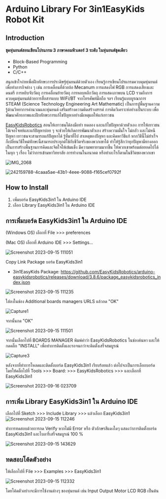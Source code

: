 # **Arduino Library For 3in1EasyKids Robot Kit**
## **Introduction**
#### ชุดหุ่นยนต์สอนเขียนโปรแกรม 3 ภาษาคอมพิวเตอร์ 3 ระดับ ในหุ่นยนต์ชุดเดียว

* Block-Based Programming
* Python
* C/C++

สนุกเข้าใจง่ายเพื่อฝึกทักษะการประดิษฐ์หุ่นยนต์ด้วยตัวเอง เรียนรู้การเขียนโปรแกรมควบคุมหุ่นยนต์เพื่อทำภารกิจต่าง ๆ เช่น การเคลื่อนที่ด้วยล้อ Mecanum การแสดงไฟ RGB การแสดงเสียงและดนตรี การหยิบจับวัตถุ การเคลื่อนย้ายวัตถุ การหลบหลีกวัตถุ การแสดงภาพบน LCD รวมถึงการควบคุมหุ่นยนต์ด้วยการสื่อสารแบบ WiFi/BT จากโทรศัพท์มือถือ ฯลฯ เรียนรู้แบบบูรณาการ STEAM (Science Technology Engineering Art Mathematic) เป็นการปูพื้นฐานความรู้ด้านวิทยาการคำนวณและหุ่นยนต์ เสริมสร้างความคิดสร้างสรรค์ การคิดวิเคราะห์อย่างเป็นระบบ เพื่อพัฒนาศักยภาพและฝึกทักษะการแก้ไขปัญหาอย่างมีเหตุผลให้แก่เยาวชน

[EasyKidsRobotics](https://www.easykidsrobotics.com/) สอนให้เยาวชนได้ลงมือทำ ทดลอง และแก้ไขปัญหาด้วยตัวเอง 
การให้เยาวชนได้เจอโจทย์และแก้ปัญหาบ่อย ๆ จะช่วยให้เกิดการพัฒนาตัวเอง สร้างความมั่นใจ ไม่กลัว และไม่หนีปัญหา เยาวชนจะสามารถแก้ปัญหาได้ รู้ที่มาที่ไป สาเหตุของปัญหา และคิดหาวิธีแก้ หากวิธีนี้ไม่สำเร็จ 
ก็เปลี่ยนวิธีใหม่ทักษะนี้สามารถประยุกต์ใช้กับชีวิตจริงของพวกเขาได้ ทำให้รู้สึกว่าทุกปัญหามีทางออก เป็นการสร้างพื้นฐานการคิดและจิตใจให้เข้มแข็ง มีความพยายามมากขึ้น ให้พวกเขาพร้อมต่อยอดไปได้ในทุก ๆ เรื่อง ไม่ว่าการเข้ามหาวิทยาลัย การทำงานในอนาคต หรือทำอะไรก็ตามในชีวิตของพวกเขา

![IMG_2068](https://github.com/EasyKidsRobotics/EasyKids3in1Robot/assets/66917385/8130b79f-7d6e-41a5-a3ad-62e5738a8081)

![242159788-4caaa5ae-43b1-4eee-9088-f165cef0792f](https://github.com/EasyKidsRobotics/EasyKids3in1Robot/assets/66917385/9744b2ee-056d-438c-bc0d-ca359eac3376)


## **How to Install**

1. เพิ่มบอร์ด EasyKids3in1 ใน Arduino IDE 
1. เลือก Library EasyKids3in1 ใน Arduino IDE

## **การเพิ่มบอร์ด EasyKids3in1 ใน Arduino IDE**
(Windows OS) เลือกที่ File >>> preferences 

(Mac OS) เลือกที่ Arduino IDE >>> Settings... 

![Screenshot 2023-09-15 111051](https://github.com/EasyKidsRobotics/EasyKids3in1Robot/assets/66917385/dd8353f5-ace5-41e8-b70e-48a8405cdbff)

Copy Link Package บอร์ด EasyKids3in1 

* 3in1EasyKids Package: https://github.com/EasyKidsRobotics/arduino-easykidsrobotics/releases/download/3.8.6/package_easykidsrobotics_index.json

![Screenshot 2023-09-15 111235](https://github.com/EasyKidsRobotics/EasyKids3in1Robot/assets/66917385/3b153bd6-6cb8-49cb-9bb9-1c09fb380ef0)

ใส่ลงในช่อง Additional boards managers URLS แล้วกด "OK"

![Capture1](https://github.com/EasyKidsRobotics/EasyKids3in1Robot/assets/66917385/119f3cae-ed1b-4d9f-8c7b-e1b7bd0b943d)

จากนั้นกด "OK"

![Screenshot 2023-09-15 111501](https://github.com/EasyKidsRobotics/EasyKids3in1Robot/assets/66917385/65cb4395-d57a-4765-a880-a76cd3386108)

จากนั้นเลือกไปที่ BOARDS MANAGER พิมพ์คำว่า EasyKidsRobotics ในช่องค้นหา และให้กดคลิ๊ก "INSTALL" เพื่อทำการติดตั้งและรอจนกว่าจะติดตั้งเสร็จสมบูรณ์

![Capture3](https://github.com/EasyKidsRobotics/EasyKids3in1Robot/assets/66917385/74772dd5-02d4-4fa7-9bfd-c6e51c59f7e9)

หลังจากที่ทำการโหลดและติดตั้งบอร์ด EasyKids3in1 เรียบร้อยแล้ว ต่อไปจะเป็นการเลือกบอร์ด โดยให้คลิ๊กไปที่ Tools >>> Board: >>> EasyKidsRobotics >>> และเลือกที่ EasyKids3in1 

![Screenshot 2023-09-16 023709](https://github.com/EasyKidsRobotics/EasyKids3in1Robot/assets/66917385/935ac13b-7056-4c36-b4df-6ca6ae9b29e6)

## **การเพิ่ม Library EasyKids3in1 ใน Arduino IDE**

เลือกไปที่ Sketch >>> Include Library >>> แล้วเลือก EasyKids3in1
![Screenshot 2023-09-15 112246](https://github.com/EasyKidsRobotics/EasyKids3in1Robot/assets/66917385/9e650eb1-cba6-461f-a7ce-8e6ce894b77d)

ทำการทดสอบด้วยการกด Verify หากไม่มี Error หรือ ตัวอักษรสีแดงใดๆ แสดงว่าการติดตั้งบอร์ด EasyKids3in1 และไบลารี่เสร็จสมบูรณ์ 100 % 

![Screenshot 2023-09-15 143629](https://github.com/EasyKidsRobotics/EasyKids3in1Robot/assets/66917385/4472cc9e-85e5-43be-a17e-75ba8e2c6b62)


## **ทดสอบโค้ดตัวอย่าง**
ให้เลือกไปที่ File >>> Examples >>> EasyKids3in1 

![Screenshot 2023-09-15 112332](https://github.com/EasyKidsRobotics/EasyKids3in1Robot/assets/66917385/b0d5a1a2-693d-48fb-af5b-60ba2378d3e7)


โดยโค้ดตัวอย่างจะมีการใช้งานต่างๆ ของหุ่นยนต์ เช่น Input Output Motor LCD RGB เป็นต้น  
